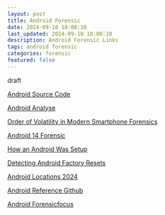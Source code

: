 ```yaml
---
layout: post
title: Android Forensic
date: 2024-09-10 18:00:10
last_updated: 2024-09-10 18:00:10
description: Android Forensic Links
tags: android forensic
categories: forensic
featured: false
---
```


draft

[Android Source Code]:https://cs.android.com/android/platform/superproject/main/+/main:frameworks/base/core/java/android/provider/Settings.java "https://cs.android.com/android/platform/superproject/main/+/main:frameworks/base/core/java/android/provider/Settings.java"
[Android Source Code]

[Android Analyse]:https://blog.digital-forensics.it/2024/01/analysis-of-android-settings-during.html "https://blog.digital-forensics.it/2024/01/analysis-of-android-settings-during.html"
[Android Analyse]

[Order of Volatility in Modern Smartphone Forensics]:https://www.youtube.com/watch?v=gXN4rRs77Ts " Order of Volatility in Modern Smartphone Forensics "
[Order of Volatility in Modern Smartphone Forensics]

[Android 14 Forensic]:https://blog.digital-forensics.it/2024/01/a-first-look-at-android-14-forensics.html "https://blog.digital-forensics.it/2024/01/a-first-look-at-android-14-forensics.html"
[Android 14 Forensic]

[How an Android Was Setup]:https://thebinaryhick.blog/2023/04/02/wipeout-part-deux-determining-how-an-android-was-setup/ "https://thebinaryhick.blog/2023/04/02/wipeout-part-deux-determining-how-an-android-was-setup/"
[How an Android Was Setup]

[Detecting Android Factory Resets]:https://thebinaryhick.blog/2021/08/19/wipeout-detecting-android-factory-resets/ "https://thebinaryhick.blog/2021/08/19/wipeout-detecting-android-factory-resets/"
[Detecting Android Factory Resets]

[Android Locations 2024]:https://thebinaryhick.blog/2024/08/23/not-all-androids-who-wonder-are-lost-a-look-at-androids-find-my-device-network/ "https://thebinaryhick.blog/2024/08/23/not-all-androids-who-wonder-are-lost-a-look-at-androids-find-my-device-network/"
[Android Locations 2024]

[Android Reference Github]:https://github.com/RealityNet/Android-Forensics-References "https://github.com/RealityNet/Android-Forensics-References"
[Android Reference Github]

[Android Forensicfocus]:https://www.forensicfocus.com/?s=android "https://www.forensicfocus.com/?s=android"
[Android Forensicfocus]

